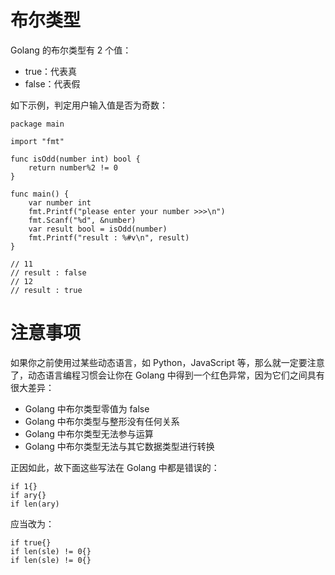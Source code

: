 # 布尔类型

Golang 的布尔类型有 2 个值：

- true：代表真
- false：代表假

如下示例，判定用户输入值是否为奇数：

```
package main

import "fmt"

func isOdd(number int) bool {
	return number%2 != 0
}

func main() {
	var number int
	fmt.Printf("please enter your number >>>\n")
	fmt.Scanf("%d", &number)
	var result bool = isOdd(number)
	fmt.Printf("result : %#v\n", result)
}

// 11
// result : false
// 12
// result : true
```

# 注意事项

如果你之前使用过某些动态语言，如 Python，JavaScript 等，那么就一定要注意了，动态语言编程习惯会让你在 Golang 中得到一个红色异常，因为它们之间具有很大差异：

- Golang 中布尔类型零值为 false
- Golang 中布尔类型与整形没有任何关系
- Golang 中布尔类型无法参与运算
- Golang 中布尔类型无法与其它数据类型进行转换

正因如此，故下面这些写法在 Golang 中都是错误的：

```
if 1{}
if ary{}
if len(ary)
```

应当改为：

```
if true{}
if len(sle) != 0{}
if len(sle) != 0{}
```
